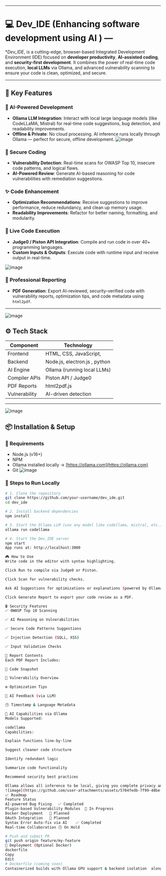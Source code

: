 

---
# 💻 Dev_IDE (Enhancing software development using AI ) —
**Dev_IDE*, is a cutting-edge, browser-based Integrated Development Environment (IDE) focused on **developer productivity**, **AI-assisted coding**, and **security-first development**. It combines the power of real-time code execution, **local LLMs** via Ollama, and advanced vulnerability scanning to ensure your code is clean, optimized, and secure.

---

## 🚀 Key Features

### 🧠 AI-Powered Development
- **Ollama LLM Integration**: Interact with local large language models (like CodeLLaMA, Mistral) for real-time code suggestions, bug detection, and readability improvements.
- **Offline & Private**: No cloud processing. AI inference runs locally through Ollama — perfect for secure, offline development.
![image](https://github.com/user-attachments/assets/bfb09371-260b-44f2-b1ca-7eee12770737)

### 🔐 Secure Coding
- **Vulnerability Detection**: Real-time scans for OWASP Top 10, insecure code patterns, and logical flaws.
- **AI-Powered Review**: Generate AI-based reasoning for code vulnerabilities with remediation suggestions.

### ✨ Code Enhancement
- **Optimization Recommendations**: Receive suggestions to improve performance, reduce redundancy, and clean up memory usage.
- **Readability Improvements**: Refactor for better naming, formatting, and modularity.

### 🧪 Live Code Execution
- **Judge0 / Piston API Integration**: Compile and run code in over 40+ programming languages.
- **Custom Inputs & Outputs**: Execute code with runtime input and receive output in real-time.

![image](https://github.com/user-attachments/assets/be11eae1-b7c7-49de-b0c6-66678aeea96b)

### 📄 Professional Reporting
- **PDF Generation**: Export AI-reviewed, security-verified code with vulnerability reports, optimization tips, and code metadata using `html2pdf`.

---
![image](https://github.com/user-attachments/assets/32e6a083-3c46-4867-8afa-f1e8d0d15b05)

## ⚙️ Tech Stack

| Component       | Technology                         |
|-----------------|------------------------------------|
| Frontend        | HTML, CSS, JavaScript,   |
| Backend         | Node.js, electron.js , python      |
| AI Engine       | Ollama (running local LLMs)        |
| Compiler APIs   | Piston API / Judge0                |
| PDF Reports     | html2pdf.js                        |
| Vulnerability   |  AI-driven detection  |

---
![image](https://github.com/user-attachments/assets/c02a3c18-b890-4565-909e-37763e30436e)

## 📦 Installation & Setup

### 🔧 Requirements
- Node.js (v16+)
- NPM
- Ollama installed locally → [https://ollama.com](https://ollama.com)
- Git
![image](https://github.com/user-attachments/assets/d074fa54-7b4e-4772-ab1d-6f2f0f09f2b4)

### 🚀 Steps to Run Locally

```bash
# 1. Clone the repository
git clone https://github.com/your-username/dev_ide.git
cd dev_ide

# 2. Install backend dependencies
npm install

# 3. Start the Ollama LLM (use any model like codellama, mistral, etc.)
ollama run codellama

# 4. Start the Dev_IDE server
npm start
App runs at: http://localhost:3000

🎮 How to Use
Write code in the editor with syntax highlighting.

Click Run to compile via Judge0 or Piston.

Click Scan for vulnerability checks.

Ask AI Suggestions for optimizations or explanations (powered by Ollama).

Click Generate Report to export your code review as a PDF.

🔒 Security Features
✅ OWASP Top 10 Scanning

✅ AI Reasoning on Vulnerabilities

✅ Secure Code Patterns Suggestions

✅ Injection Detection (SQLi, XSS)

✅ Input Validation Checks

📄 Report Contents
Each PDF Report Includes:

🧩 Code Snapshot

🔐 Vulnerability Overview

⚙ Optimization Tips

🧠 AI Feedback (via LLM)

🕒 Timestamp & Language Metadata

🧠 AI Capabilities via Ollama
Models Supported:

codellama
Capabilities:

Explain functions line-by-line

Suggest cleaner code structure

Identify redundant logic

Summarize code functionality

Recommend security best practices

Ollama allows all inference to be local, giving you complete privacy and security.
![image](https://github.com/user-attachments/assets/5704fedb-7f99-48be-82fc-2df1c37ed71a)
📈 Roadmap
Feature	Status
AI-powered Bug Fixing	✅ Completed
Plugin-based Vulnerability Modules	🚧 In Progress
Docker Deployment	🚧 Planned
OAuth Integration	🚧 Planned
Syntax Error Auto-fix via AI	✅ Completed
Real-time Collaboration	🕓 On Hold

# Push and submit PR
git push origin feature/my-feature
🧪 Deployment (Optional Docker)
dockerfile
Copy
Edit
# Dockerfile (coming soon)
Containerized builds with Ollama GPU support & backend isolation  along with voice assisted coding are in progress.
